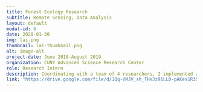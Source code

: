 ```yaml
---
title: Forest Ecology Research
subtitle: Remote Sensing, Data Analysis
layout: default
modal-id: 6
date: 2020-01-30
img: lai.png
thumbnail: lai-thumbnail.png
alt: image-alt
project-date: June 2018-August 2019
organization: CUNY Advanced Science Research Center
role: Research Intern
description: Coordinating with a team of 4 researchers, I implemented an independent project which leveraged machine learning-based satellite remote sensing data acquisition and reduction using R and ArcGIS to determine how drought and heat stress affects forest health. For my research, I was named a Regeneron Science Talent Search Scholar and the work will be included in an upcoming publication.
link: "https://drive.google.com/file/d/1Qq-VMJV_sh_THxJz91LLD-pAKes1R35w/view?usp=sharing"
---
```


